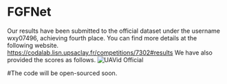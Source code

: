 # FGFNet
Our results have been submitted to the official dataset under the username wxy07496, achieving fourth place. You can find more details at the following website.
 https://codalab.lisn.upsaclay.fr/competitions/7302#results 
We have also provided the scores as follows.
![UAVid Official](https://github.com/wxy16/FGFNet/assets/128227957/7413bf55-bc60-452d-a2bb-e957b2549109)

#The code will be open-sourced soon.

